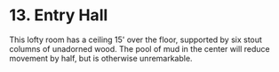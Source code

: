 # 13. Entry Hall

This lofty room has a ceiling 15' over the floor, supported by
six stout columns of unadorned wood.  The pool of mud in the
center will reduce movement by half, but is otherwise unremarkable.
